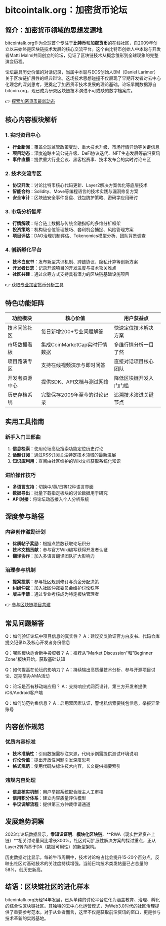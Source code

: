 # bitcointalk.org：加密货币论坛

## 简介：加密货币领域的思想发源地

bitcointalk.org作为全球首个专注于**比特币**和**加密货币**的在线社区，自2009年创立以来始终是区块链技术发展的核心交流平台。这个由比特币创始人中本聪与开发者Matti Malmi共同创立的论坛，见证了区块链技术从概念雏形到全球现象的完整演变历程。

论坛最具历史价值的对话记录，当属中本聪与EOS创始人BM（Daniel Larimer）关于区块链扩展性的经典辩论。这场技术思想碰撞不仅展现了早期开发者对去中心化理念的深刻思考，更奠定了加密货币技术发展的理论基础。论坛早期数据源自bitcoin.org，现已成为研究区块链技术演进不可或缺的数字档案库。

👉 [探索加密货币最新动态](https://bit.ly/okx_welcome)

## 核心内容板块解析

### 1. 实时资讯中心
- **行业新闻**：覆盖全球监管政策变动、重大技术升级、市场行情异动等关键信息
- **项目动态**：深度追踪主流公链升级、DeFi协议迭代、NFT生态发展等前沿资讯
- **事件直播**：提供重大行业会议、黑客松赛事、技术发布会的实时讨论专区

### 2. 技术交流专区
- **协议开发**：讨论比特币核心代码更新、Layer2解决方案优化等底层技术
- **智能合约**：Solidity、Move等编程语言的技术实践与漏洞修复方案
- **安全审计**：区块链安全事件复盘、钱包防护策略、密码学应用研讨

### 3. 市场分析智库
- **行情解读**：结合链上数据与传统金融指标的多维分析框架
- **投资策略**：机构级仓位管理技巧、套利机会捕捉、风险管理方案
- **项目评估**：DAO治理机制评估、Tokenomics模型分析、团队背景调查

### 4. 创新孵化平台
- **技术白皮书**：发布新型共识机制、跨链协议、隐私计算等创新方案
- **开发者日志**：记录开源项目的开发进度与技术攻关难点
- **社区共建**：通过众筹方式支持具有潜力的区块链基础设施项目

👉 [获取专业加密货币分析工具](https://bit.ly/okx_welcome)

## 特色功能矩阵

| 功能模块        | 核心价值                      | 用户获益点                  |
|-----------------|-----------------------------|---------------------------|
| 技术问答社区    | 每日新增200+专业问题解答       | 快速定位技术解决方案       |
| 市场数据看板    | 集成CoinMarketCap实时行情数据  | 多维行情分析一目了然       |
| 项目路演专区    | 支持在线视频演示与即时问答     | 直接对话项目核心团队       |
| 开发者资源中心  | 提供SDK、API文档与测试网络     | 降低区块链开发入门门槛     |
| 历史存档系统    | 完整保存2009年至今的讨论记录   | 追溯技术演进关键节点       |

## 实用工具指南

### 新手入门三部曲
1. **信息检索**：使用论坛高级搜索功能定位历史讨论
2. **话题订阅**：通过RSS订阅关注特定技术领域的最新进展
3. **知识库利用**：查阅由社区维护的Wiki文档获取系统化知识

### 进阶操作技巧
- **多语言支持**：切换中/英/日等12种语言界面
- **数据导出**：批量下载指定板块的讨论数据用于研究
- **API对接**：将论坛动态接入个人分析系统

## 深度参与路径

### 内容创作激励计划
- **优质帖子奖励**：根据点赞数获取论坛积分
- **技术文档贡献**：参与官方Wiki编写获得开发者认证
- **翻译协作**：加入多语言翻译团队扩大影响力

### 治理参与机制
- **提案投票**：参与社区规则修订与资金分配决策
- **纠纷仲裁**：加入社区仲裁委员会维护讨论秩序
- **版主申请**：通过专业考核成为特定板块管理者

👉 [参与区块链项目共建](https://bit.ly/okx_welcome)

## 常见问题解答

Q：如何验证论坛中项目信息的真实性？
A：建议交叉验证官方白皮书、代码仓库提交记录以及核心开发者身份信息

Q：哪些板块适合新手投资者？
A：推荐从"Market Discussion"和"Beginner Zone"板块开始，获取基础认知

Q：如何提高在论坛的影响力？
A：持续输出高质量技术分析、参与开源项目讨论、定期举办AMA活动

Q：论坛是否有移动端应用？
A：支持响应式网页设计，第三方开发者提供iOS/Android客户端

Q：如何防范钓鱼信息？
A：启用双因素认证，警惕私信索要钱包信息，举报异常账号

## 内容创作规范

### 优质内容标准
- **技术准确性**：引用数据需标注来源，代码示例需提供测试环境说明
- **讨论价值**：提出开放性问题引发深度思考
- **格式规范**：使用代码块标注技术内容，长文提供摘要索引

### 违规内容处理
- **信息核实机制**：用户举报系统配合版主人工审核
- **信用积分体系**：建立内容质量评估模型
- **争议调解流程**：提供第三方仲裁申请通道

## 发展趋势洞察

2023年论坛数据显示，**零知识证明**、**模块化区块链**、**RWA（现实世界资产上链）**相关讨论量同比增长300%。社区对可扩展性解决方案的探讨重点，正从Layer2转向基于DA（数据可用性）的新型架构。

历史数据对比显示，每轮牛市周期中，技术讨论帖占比会提升15-20个百分点，反映出社区对基础技术的关注度持续增强。当前日均技术类发帖量已占总量的58%，创历史新高。

## 结语：区块链社区的进化样本

bitcointalk.org历经14年发展，已从单纯的讨论平台进化为涵盖教育、治理、孵化的综合性区块链社区。其独特的去中心化运营模式，为Web3.0时代的社区治理提供了重要参考范本。对于从业者而言，这里不仅是获取前沿资讯的窗口，更是参与技术革新的实践基地。